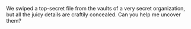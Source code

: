 We swiped a top-secret file from the vaults of a very secret organization, but all the juicy details are craftily concealed. Can you help me uncover them?
